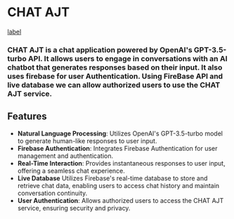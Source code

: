 # CHAT AJT

[label](newvideo.mp4)

### CHAT AJT is a chat application powered by OpenAI's GPT-3.5-turbo API. It allows users to engage in conversations with an AI chatbot that generates responses based on their input. It also uses firebase for user Authentication. Using FireBase API and live database we can allow authorized users to use the CHAT AJT service.

## Features 

* **Natural Language Processing**: Utilizes OpenAI's GPT-3.5-turbo model to generate human-like responses to user input.
* **Firebase Authentication**: Integrates Firebase Authentication for user management and authentication.
* **Real-Time Interaction**: Provides instantaneous responses to user input, offering a seamless chat experience.
* **Live Database**  Utilizes Firebase's real-time database to store and retrieve chat data, enabling users to access chat history and maintain conversation continuity.
* **User Authentication**: Allows authorized users to access the CHAT AJT service, ensuring security and privacy.

